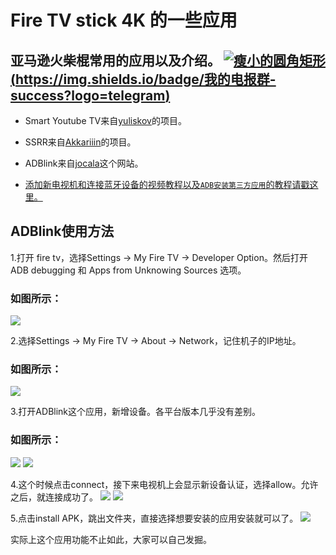 # Fire TV stick 4K 的一些应用


## 亚马逊火柴棍常用的应用以及介绍。 [![瘦小的圆角矩形](https://img.shields.io/badge/我的淘宝店铺-AndroidDeals-brightgreen.svg?style=plastic)](https://item.taobao.com/item.htm?spm=a1z10.1-c.w4004-5759726203.2.63e6362fkQaoVr&id=586454403742)    [(https://img.shields.io/badge/我的电报群-success?logo=telegram)](https://t.me/joinchat/HAPwwxAESAEfq3HGzYo73A)


* Smart Youtube TV来自[yuliskov](https://github.com/yuliskov/SmartYouTubeTV)的项目。

* SSRR来自[Akkariiin](https://github.com/shadowsocksrr/shadowsocksr-android/releases)的项目。

* ADBlink来自[jocala](http://www.jocala.com/)这个网站。

* [添加新电视机和连接蓝牙设备的视频教程以及`ADB安装第三方应用`的教程请戳这里。](https://drive.google.com/open?id=1rTUeXJX8zQlmNUGqomyMLMwmMuaG9I8M)


## ADBlink使用方法

1.打开 fire tv，选择Settings -> My Fire TV -> Developer Option。然后打开 ADB debugging 和 Apps from Unknowing Sources 选项。

### 如图所示：
![](https://github.com/jackadams324/Fire-TV-stick-applications/blob/master/adblink-ADB%E5%AE%89%E8%A3%85%E7%A5%9E%E5%99%A8/adblink%E6%88%AA%E5%9B%BE/3CE3C18C6B13829766B376FAAB45E515.png)

2.选择Settings -> My Fire TV -> About -> Network，记住机子的IP地址。
### 如图所示：
![](https://github.com/jackadams324/Fire-TV-stick-applications/blob/master/adblink-ADB%E5%AE%89%E8%A3%85%E7%A5%9E%E5%99%A8/adblink%E6%88%AA%E5%9B%BE/21B48C57C27EBF0EF8F330BA1AE8B7C8.png)

3.打开ADBlink这个应用，新增设备。各平台版本几乎没有差别。
### 如图所示：
![](https://github.com/jackadams324/Fire-TV-stick-applications/blob/master/adblink-ADB%E5%AE%89%E8%A3%85%E7%A5%9E%E5%99%A8/adblink%E6%88%AA%E5%9B%BE/%E6%88%AA%E5%B1%8F2019-12-16%E4%B8%8B%E5%8D%889.58.04.png)
![](https://github.com/jackadams324/Fire-TV-stick-applications/blob/master/adblink-ADB%E5%AE%89%E8%A3%85%E7%A5%9E%E5%99%A8/adblink%E6%88%AA%E5%9B%BE/%E6%88%AA%E5%B1%8F2019-12-16%E4%B8%8B%E5%8D%8810.01.27.png)

4.这个时候点击connect，接下来电视机上会显示新设备认证，选择allow。允许之后，就连接成功了。
![](https://github.com/jackadams324/Fire-TV-stick-applications/blob/master/adblink-ADB%E5%AE%89%E8%A3%85%E7%A5%9E%E5%99%A8/adblink%E6%88%AA%E5%9B%BE/%E6%88%AA%E5%B1%8F2019-12-16%E4%B8%8B%E5%8D%8810.16.25.png)
![](https://github.com/jackadams324/Fire-TV-stick-applications/blob/master/adblink-ADB%E5%AE%89%E8%A3%85%E7%A5%9E%E5%99%A8/adblink%E6%88%AA%E5%9B%BE/3EAC88DB57EF146FA6ECF27C71CA8F59.jpg)

5.点击install APK，跳出文件夹，直接选择想要安装的应用安装就可以了。
![](https://github.com/jackadams324/Fire-TV-stick-applications/blob/master/adblink-ADB%E5%AE%89%E8%A3%85%E7%A5%9E%E5%99%A8/adblink%E6%88%AA%E5%9B%BE/%E6%88%AA%E5%B1%8F2019-12-16%E4%B8%8B%E5%8D%8810.17.35.png)

实际上这个应用功能不止如此，大家可以自己发掘。

